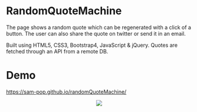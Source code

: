 # RandomQuoteMachine

The page shows a random quote which can be regenerated with a click of a button. The user can also share the quote on twitter or send it in an email.

Built using HTML5, CSS3, Bootstrap4, JavaScript & jQuery.
Quotes are fetched through an API from a remote DB.

# Demo
https://sam-pop.github.io/randomQuoteMachine/

<center><img src="https://s17.postimg.cc/aec4um0hb/Capture.png"></center>
